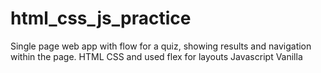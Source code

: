 # html_css_js_practice
Single page web app with flow for a quiz, showing results and navigation within the page.
HTML
CSS and used flex for layouts
Javascript Vanilla

